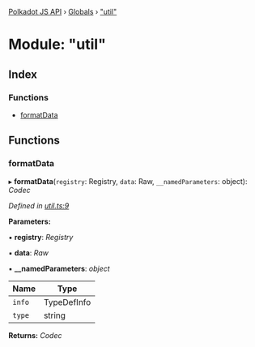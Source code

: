 [Polkadot JS API](../README.md) › [Globals](../globals.md) › ["util"](_util_.md)

# Module: "util"

## Index

### Functions

* [formatData](_util_.md#formatdata)

## Functions

###  formatData

▸ **formatData**(`registry`: Registry, `data`: Raw, `__namedParameters`: object): *Codec*

*Defined in [util.ts:9](https://github.com/polkadot-js/api/blob/64f64c1001/packages/api-contract/src/util.ts#L9)*

**Parameters:**

▪ **registry**: *Registry*

▪ **data**: *Raw*

▪ **__namedParameters**: *object*

Name | Type |
------ | ------ |
`info` | TypeDefInfo |
`type` | string |

**Returns:** *Codec*
